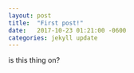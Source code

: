 ```yaml
---
layout: post
title:  "First post!"
date:   2017-10-23 01:21:00 -0600
categories: jekyll update
---
```


is this thing on?
